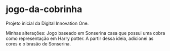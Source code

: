 # jogo-da-cobrinha
Projeto inicial da Digital Innovation One.

Minhas alterações: 
Jogo baseado em Sonserina casa que possui uma cobra como representação em Harry potter. 
A partir dessa ideia, adicionei as cores e o brasão de Sonserina. 
